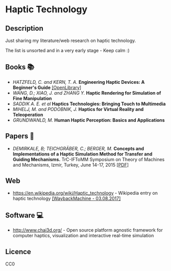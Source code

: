 # Haptic Technology

## Description

Just sharing my literature/web research on haptic technology.

The list is unsorted and in a very early stage - Keep calm :)

## Books 📚

- _HATZFELD, C. and KERN, T. A._ **Engineering Haptic Devices: A Beginner's Guide** [[OpenLibrary]](https://openlibrary.org/works/OL15882877W/Engineering_haptic_devices)
- _WANG, D.; XIAO, J. and ZHANG Y._ **Haptic Rendering for Simulation of Fine Manipulation**
- _SADDIK A. E. et al_ **Haptics Technologies: Bringing Touch to Multimedia**
- _MIHELJ, M. and PODOBNIK, J._ **Haptics for Virtual Reality and Teleoperation**
- _GRUNDWANLD, M._ **Human Haptic Perception: Basics and Applications**


## Papers 📃

- _DEMIRKALE, B; TEICHGRÄBER, C.; BERGER, M._ **Concepts and Implementations of a Haptic Simulation Method for Transfer and Guiding Mechanisms.** TrC-IFToMM Symposium on Theory of Machines and Mechanisms, Izmir, Turkey, June 14-17, 2015 [[PDF]](http://umts.iyte.edu.tr/wp-content/uploads/2015/06/95.pdf)

## Web

- https://en.wikipedia.org/wiki/Haptic_technology - Wikipedia entry on haptic technology [[WaybackMachine - 03.08.2017]](https://web.archive.org/web/20170803094517/https://en.wikipedia.org/wiki/Haptic_technology)

## Software 💻

- http://www.chai3d.org/ - Open source platform agnostic framework for computer haptics, visualization and interactive real-time simulation

## Licence

CC0

